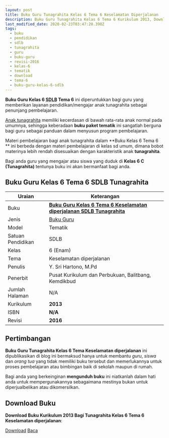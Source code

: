 ```yaml
---
layout: post
title: Buku Guru Tunagrahita Kelas 6 Tema 6 Keselamatan Diperjalanan
description: Buku Guru Tunagrahita Kelas 6 Tema 6 Kurikulum 2013, Download buku Kelas 6 Tema 6 Keselamatan diperjalanan bagi tunagrahita
last_modified_date: 2020-02-23T03:47:20.398Z
tags:
  - buku
  - pendidikan
  - sdlb
  - tunagrahita
  - guru
  - buku-guru
  - revisi-2016
  - kelas-6
  - tematik
  - download
  - tema-6
  - buku-guru-kelas-6-sdlb
---
```


**Buku Guru Kelas 6 <abbr title="Sekolah Dasar Luar Biasa">SDLB</abbr> Tema 6** ini diperuntukkan bagi guru yang memberikan layanan pendidikan/mengajar anak tunagrahita sebagai penunjang pembelajaran.

[Anak tunagrahita](/teori/tunagrahita "Apa itu Tunagrahita") memiliki kecerdasan di bawah rata-rata anak normal pada umumnya, sehingga keberadaan **buku paket tematik** ini sangatlah berguna bagi guru sebagai panduan dalam menyusun program pembelajaran.

Materi pembelajaran bagi anak tunagrahita dalam **Buku Kelas 6 Tema 6 ** ini berbeda dengan materi pembelajaran di kelas sd umum, dimana bobot materinya lebih rendah disesuaikan dengan karakteristik anak **tunagrahita**.

Bagi anda guru yang mengajar atau siswa yang duduk di **Kelas 6 C (Tunagrahita)** tentunya buku ini akan bermanfaat bagi anda.

## Buku Guru Kelas 6 Tema 6 SDLB Tunagrahita  

|Uraian|Keterangan|
| --- | --- |
|Buku|<a href="/bse/buku-guru-tunagrahita-kelas-6-tema-5-keselamatan-diperjalanan" title="Buku Guru Kelas 6 Tema 6 Keselamatan diperjalanan SDLB Tunagrahita"><strong>Buku Guru Kelas 6 Tema 6 Keselamatan diperjalanan SDLB Tunagrahita</strong></a>|
|Jenis|<a href="/bse" title="Buku Guru" target="_blank">Buku Guru</a>|
|Model|Tematik|
|Satuan Pendidikan|SDLB|
|Kelas|6 (Enam)|
|Tema|Keselamatan diperjalanan|
|Penulis| Y. Sri Hartono, M.Pd|
|Penerbit|Pusat Kurikulum dan Perbukuan, Balitbang, Kemdikbud|
|Jumlah Halaman|N/A|
|Kurikulum|<strong>2013</strong>|
|ISBN|<strong>N/A</strong>|
|Revisi|<strong>2016</strong>|

## Pertimbangan
**Buku Guru Tunagrahita Kelas 6 Tema Keselamatan diperjalanan** ini dipublikasikan di blog ini bermaksud hanya untuk membantu _guru_, _siswa_ dan _orang tua_ yang tidak memiliki buku tersebut dan memerlukannya untuk proses pembelajaran atau bimbingan baik di sekolah maupun di rumah.

Bagi anda yang berkeinginan <b>mengunduh buku</b> ini niatkanlah dalam hati anda untuk mempergunakannya sebagaimana mestinya bukan untuk diperjualbelikan atau dikomersilkan.
  
## Download Buku
**Download Buku Kurikulum 2013 Bagi Tunagrahita Kelas 6 Tema 6 Keselamatan diperjalanan**:
<p class="center"><a class="button download" href="https://docs.google.com/uc?export=download&id=1KZKMUneDb-gPp-iur_8OG7u8FkF2TVi8" rel="nofollow" target="_blank" title="Download Buku Guru Tunagrahita Kelas 6 Tema Keselamatan diperjalanan">Download</a>
<a class="button demo open-dialog" href="https://drive.google.com/file/d/1KZKMUneDb-gPp-iur_8OG7u8FkF2TVi8/preview" rel="nofollow" target="_blank" title="Download Buku Guru Tunagrahita Kelas 6 Tema Keselamatan diperjalanan">Baca</a></p>
